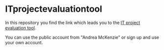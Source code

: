 # ITprojectevaluationtool
In this repository you find the link which leads you to the [IT project evaluation tool](https://personal-2u8rb8tg.outsystemscloud.com/ITInvestmentprojectEvaluation/Login).

You can use the public account from "Andrea McKenzie" or sign up and use your own account. 

